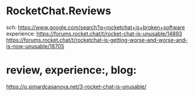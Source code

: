 # RocketChat.Reviews
sch: https://www.google.com/search?q=rocketchat+is+broken+software experience: https://forums.rocket.chat/t/rocket-chat-is-unusable/14893 https://forums.rocket.chat/t/rocketchat-is-getting-worse-and-worse-and-is-now-unusable/18705

# review, experience:, blog:
https://o.simardcasanova.net/3-rocket-chat-is-unusable/
